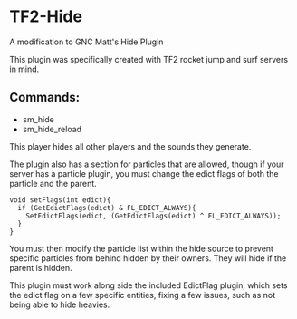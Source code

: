# TF2-Hide
A modification to GNC Matt's Hide Plugin

This plugin was specifically created with TF2 rocket jump and surf servers in mind.

## Commands:
* sm_hide
* sm_hide_reload
 
This player hides all other players and the sounds they generate.
 
The plugin also has a section for particles that are allowed, though if your server has a particle plugin, you must change the edict flags of both the particle and the parent.
```
void setFlags(int edict){
  if (GetEdictFlags(edict) & FL_EDICT_ALWAYS){
    SetEdictFlags(edict, (GetEdictFlags(edict) ^ FL_EDICT_ALWAYS));
  }
}
```
You must then modify the particle list within the hide source to prevent specific particles from behind hidden by their owners. They will hide if the parent is hidden.

This plugin must work along side the included EdictFlag plugin, which sets the edict flag on a few specific entities, fixing a few issues, such as not being able to hide heavies.
